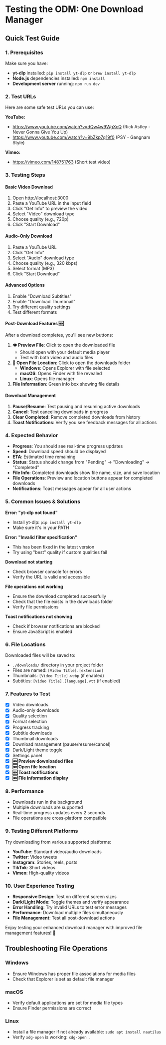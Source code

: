 # Testing the ODM: One Download Manager

## Quick Test Guide

### 1. Prerequisites
Make sure you have:
- **yt-dlp** installed: `pip install yt-dlp` or `brew install yt-dlp`
- **Node.js** dependencies installed: `npm install`
- **Development server** running: `npm run dev`

### 2. Test URLs
Here are some safe test URLs you can use:

**YouTube:**
- https://www.youtube.com/watch?v=dQw4w9WgXcQ (Rick Astley - Never Gonna Give You Up)
- https://www.youtube.com/watch?v=9bZkp7q19f0 (PSY - Gangnam Style)

**Vimeo:**
- https://vimeo.com/148751763 (Short test video)

### 3. Testing Steps

#### Basic Video Download
1. Open http://localhost:3000
2. Paste a YouTube URL in the input field
3. Click "Get Info" to preview the video
4. Select "Video" download type
5. Choose quality (e.g., 720p)
6. Click "Start Download"

#### Audio-Only Download
1. Paste a YouTube URL
2. Click "Get Info"
3. Select "Audio" download type
4. Choose quality (e.g., 320 kbps)
5. Select format (MP3)
6. Click "Start Download"

#### Advanced Options
1. Enable "Download Subtitles"
2. Enable "Download Thumbnail"
3. Try different quality settings
4. Test different formats

#### Post-Download Features 🆕
After a download completes, you'll see new buttons:
1. **👁️ Preview File**: Click to open the downloaded file
   - Should open with your default media player
   - Test with both video and audio files
2. **📁 Open File Location**: Click to open the downloads folder
   - **Windows**: Opens Explorer with file selected
   - **macOS**: Opens Finder with file revealed
   - **Linux**: Opens file manager
3. **File Information**: Green info box showing file details

#### Download Management
1. **Pause/Resume**: Test pausing and resuming active downloads
2. **Cancel**: Test canceling downloads in progress
3. **Clear Completed**: Remove completed downloads from history
4. **Toast Notifications**: Verify you see feedback messages for all actions

### 4. Expected Behavior
- **Progress**: You should see real-time progress updates
- **Speed**: Download speed should be displayed
- **ETA**: Estimated time remaining
- **Status**: Status should change from "Pending" → "Downloading" → "Completed"
- **File Info**: Completed downloads show file name, size, and save location
- **File Operations**: Preview and location buttons appear for completed downloads
- **Notifications**: Toast messages appear for all user actions

### 5. Common Issues & Solutions

**Error: "yt-dlp not found"**
- Install yt-dlp: `pip install yt-dlp`
- Make sure it's in your PATH

**Error: "Invalid filter specification"**
- This has been fixed in the latest version
- Try using "best" quality if custom qualities fail

**Download not starting**
- Check browser console for errors
- Verify the URL is valid and accessible

**File operations not working**
- Ensure the download completed successfully
- Check that the file exists in the downloads folder
- Verify file permissions

**Toast notifications not showing**
- Check if browser notifications are blocked
- Ensure JavaScript is enabled

### 6. File Locations
Downloaded files will be saved to:
- `./downloads/` directory in your project folder
- Files are named: `[Video Title].[extension]`
- Thumbnails: `[Video Title].webp` (if enabled)
- Subtitles: `[Video Title].[language].vtt` (if enabled)

### 7. Features to Test
- [x] Video downloads
- [x] Audio-only downloads
- [x] Quality selection
- [x] Format selection
- [x] Progress tracking
- [x] Subtitle downloads
- [x] Thumbnail downloads
- [x] Download management (pause/resume/cancel)
- [x] Dark/Light theme toggle
- [x] Settings panel
- [x] **🆕 Preview downloaded files**
- [x] **🆕 Open file location**
- [x] **🆕 Toast notifications**
- [x] **🆕 File information display**

### 8. Performance
- Downloads run in the background
- Multiple downloads are supported
- Real-time progress updates every 2 seconds
- File operations are cross-platform compatible

### 9. Testing Different Platforms
Try downloading from various supported platforms:
- **YouTube**: Standard video/audio downloads
- **Twitter**: Video tweets
- **Instagram**: Stories, reels, posts
- **TikTok**: Short videos
- **Vimeo**: High-quality videos

### 10. User Experience Testing
- **Responsive Design**: Test on different screen sizes
- **Dark/Light Mode**: Toggle themes and verify appearance
- **Error Handling**: Try invalid URLs to test error messages
- **Performance**: Download multiple files simultaneously
- **File Management**: Test all post-download actions

Enjoy testing your enhanced download manager with improved file management features! 🎉

## Troubleshooting File Operations

### Windows
- Ensure Windows has proper file associations for media files
- Check that Explorer is set as default file manager

### macOS
- Verify default applications are set for media file types
- Ensure Finder permissions are correct

### Linux
- Install a file manager if not already available: `sudo apt install nautilus`
- Verify `xdg-open` is working: `xdg-open .`